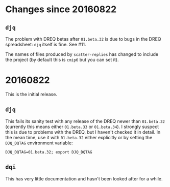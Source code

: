 <!-- (C) British Crown Copyright 2016, Met Office.
     See LICENSE.md in the top directory for license details. -->

# Changes since 20160822

## `djq`
The problem with DREQ betas after `01.beta.32` is due to bugs in the
DREQ spreadsheet: `djq` itself is fine.  See #11.

The names of files produced by `scatter-replies` has changed to
include the project (by default this is `cmip6` but you can set it).

# 20160822
This is the initial release.

## `djq`
This fails its sanity test with any release of the DREQ newer than
`01.beta.32` (currently this means either `01.beta.33` or
`01.beta.34`).  I strongly suspect this is due to problems with the
DREQ, but I haven't checked it in detail.  In the mean time, use it
with `01.beta.32` either explicitly or by setting the `DJQ_DQTAG`
environment variable:

```
DJQ_DQTAG=01.beta.32; export DJQ_DQTAG
```

## `dqi`
This has very little documentation and hasn't been looked after for a
while.